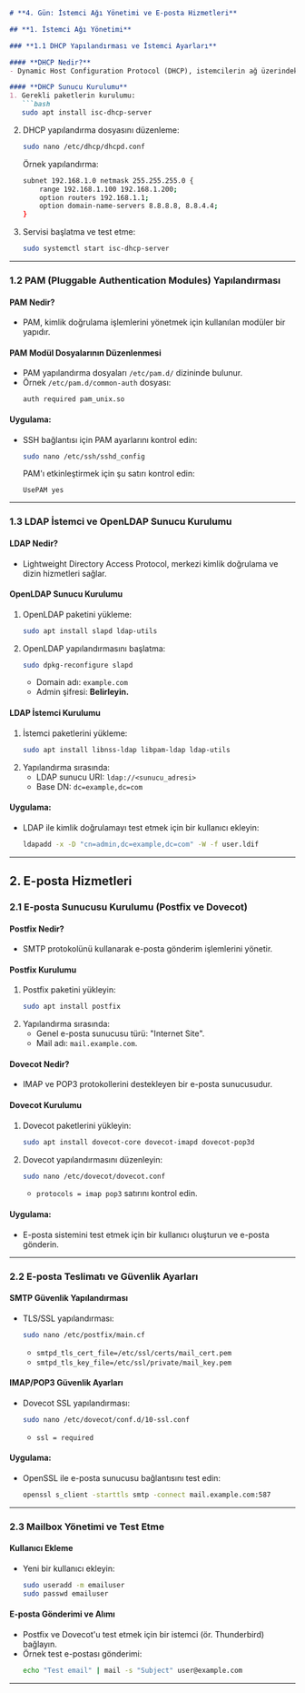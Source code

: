 ```markdown
# **4. Gün: İstemci Ağı Yönetimi ve E-posta Hizmetleri**

## **1. İstemci Ağı Yönetimi**

### **1.1 DHCP Yapılandırması ve İstemci Ayarları**

#### **DHCP Nedir?**
- Dynamic Host Configuration Protocol (DHCP), istemcilerin ağ üzerindeki IP adreslerini otomatik olarak almasını sağlar.

#### **DHCP Sunucu Kurulumu**
1. Gerekli paketlerin kurulumu:
   ```bash
   sudo apt install isc-dhcp-server
   ```
2. DHCP yapılandırma dosyasını düzenleme:
   ```bash
   sudo nano /etc/dhcp/dhcpd.conf
   ```
   Örnek yapılandırma:
   ```bash
   subnet 192.168.1.0 netmask 255.255.255.0 {
       range 192.168.1.100 192.168.1.200;
       option routers 192.168.1.1;
       option domain-name-servers 8.8.8.8, 8.8.4.4;
   }
   ```
3. Servisi başlatma ve test etme:
   ```bash
   sudo systemctl start isc-dhcp-server
   ```

---

### **1.2 PAM (Pluggable Authentication Modules) Yapılandırması**

#### **PAM Nedir?**
- PAM, kimlik doğrulama işlemlerini yönetmek için kullanılan modüler bir yapıdır.

#### **PAM Modül Dosyalarının Düzenlenmesi**
- PAM yapılandırma dosyaları `/etc/pam.d/` dizininde bulunur.
- Örnek `/etc/pam.d/common-auth` dosyası:
   ```plaintext
   auth required pam_unix.so
   ```

#### **Uygulama:**
- SSH bağlantısı için PAM ayarlarını kontrol edin:
   ```bash
   sudo nano /etc/ssh/sshd_config
   ```
   PAM'ı etkinleştirmek için şu satırı kontrol edin:
   ```plaintext
   UsePAM yes
   ```

---

### **1.3 LDAP İstemci ve OpenLDAP Sunucu Kurulumu**

#### **LDAP Nedir?**
- Lightweight Directory Access Protocol, merkezi kimlik doğrulama ve dizin hizmetleri sağlar.

#### **OpenLDAP Sunucu Kurulumu**
1. OpenLDAP paketini yükleme:
   ```bash
   sudo apt install slapd ldap-utils
   ```
2. OpenLDAP yapılandırmasını başlatma:
   ```bash
   sudo dpkg-reconfigure slapd
   ```
   - Domain adı: `example.com`
   - Admin şifresi: **Belirleyin.**

#### **LDAP İstemci Kurulumu**
1. İstemci paketlerini yükleme:
   ```bash
   sudo apt install libnss-ldap libpam-ldap ldap-utils
   ```
2. Yapılandırma sırasında:
   - LDAP sunucu URI: `ldap://<sunucu_adresi>`
   - Base DN: `dc=example,dc=com`

#### **Uygulama:**
- LDAP ile kimlik doğrulamayı test etmek için bir kullanıcı ekleyin:
   ```bash
   ldapadd -x -D "cn=admin,dc=example,dc=com" -W -f user.ldif
   ```

---

## **2. E-posta Hizmetleri**

### **2.1 E-posta Sunucusu Kurulumu (Postfix ve Dovecot)**

#### **Postfix Nedir?**
- SMTP protokolünü kullanarak e-posta gönderim işlemlerini yönetir.

#### **Postfix Kurulumu**
1. Postfix paketini yükleyin:
   ```bash
   sudo apt install postfix
   ```
2. Yapılandırma sırasında:
   - Genel e-posta sunucusu türü: "Internet Site".
   - Mail adı: `mail.example.com`.

#### **Dovecot Nedir?**
- IMAP ve POP3 protokollerini destekleyen bir e-posta sunucusudur.

#### **Dovecot Kurulumu**
1. Dovecot paketlerini yükleyin:
   ```bash
   sudo apt install dovecot-core dovecot-imapd dovecot-pop3d
   ```
2. Dovecot yapılandırmasını düzenleyin:
   ```bash
   sudo nano /etc/dovecot/dovecot.conf
   ```
   - `protocols = imap pop3` satırını kontrol edin.

#### **Uygulama:**
- E-posta sistemini test etmek için bir kullanıcı oluşturun ve e-posta gönderin.

---

### **2.2 E-posta Teslimatı ve Güvenlik Ayarları**

#### **SMTP Güvenlik Yapılandırması**
- TLS/SSL yapılandırması:
   ```bash
   sudo nano /etc/postfix/main.cf
   ```
   - `smtpd_tls_cert_file=/etc/ssl/certs/mail_cert.pem`
   - `smtpd_tls_key_file=/etc/ssl/private/mail_key.pem`

#### **IMAP/POP3 Güvenlik Ayarları**
- Dovecot SSL yapılandırması:
   ```bash
   sudo nano /etc/dovecot/conf.d/10-ssl.conf
   ```
   - `ssl = required`

#### **Uygulama:**
- OpenSSL ile e-posta sunucusu bağlantısını test edin:
   ```bash
   openssl s_client -starttls smtp -connect mail.example.com:587
   ```

---

### **2.3 Mailbox Yönetimi ve Test Etme**

#### **Kullanıcı Ekleme**
- Yeni bir kullanıcı ekleyin:
   ```bash
   sudo useradd -m emailuser
   sudo passwd emailuser
   ```

#### **E-posta Gönderimi ve Alımı**
- Postfix ve Dovecot'u test etmek için bir istemci (ör. Thunderbird) bağlayın.
- Örnek test e-postası gönderimi:
   ```bash
   echo "Test email" | mail -s "Subject" user@example.com
   ```

---

